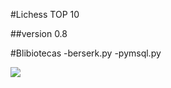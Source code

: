 #Lichess TOP 10 

##version 0.8

#Blibiotecas
-berserk.py
-pymsql.py

</a><img src = "https://img.shields.io/badge/Python-3776AB?style=for-the-badge&logo=python&logoColor=white" target="_blank"></a>
